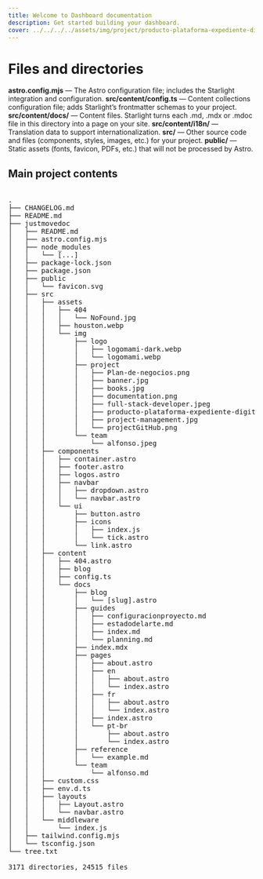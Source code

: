 ```yaml
---
title: Welcome to Dashboard documentation
description: Get started building your dashboard.
cover: ../../../../assets/img/project/producto-plataforma-expediente-digitalizado.png
---
```


# Files and directories
**astro.config.mjs** — The Astro configuration file; includes the Starlight integration and configuration.
**src/content/config.ts** — Content collections configuration file; adds Starlight’s frontmatter schemas to your project.
**src/content/docs/** — Content files. Starlight turns each .md, .mdx or .mdoc file in this directory into a page on your site.
**src/content/i18n/** — Translation data to support internationalization.
**src/** — Other source code and files (components, styles, images, etc.) for your project.
**public/** — Static assets (fonts, favicon, PDFs, etc.) that will not be processed by Astro.

## Main project contents
<pre>

.
├── CHANGELOG.md
├── README.md
├── justmovedoc
│   ├── README.md
│   ├── astro.config.mjs
│   ├── node_modules
│   │   └── [...]
│   ├── package-lock.json
│   ├── package.json
│   ├── public
│   │   └── favicon.svg
│   ├── src
│   │   ├── assets
│   │   │   ├── 404
│   │   │   │   └── NoFound.jpg
│   │   │   ├── houston.webp
│   │   │   └── img
│   │   │       ├── logo
│   │   │       │   ├── logomami-dark.webp
│   │   │       │   └── logomami.webp
│   │   │       ├── project
│   │   │       │   ├── Plan-de-negocios.png
│   │   │       │   ├── banner.jpg
│   │   │       │   ├── books.jpg
│   │   │       │   ├── documentation.png
│   │   │       │   ├── full-stack-developer.jpeg
│   │   │       │   ├── producto-plataforma-expediente-digitalizado.png
│   │   │       │   ├── project-management.jpg
│   │   │       │   └── projectGitHub.png
│   │   │       └── team
│   │   │           └── alfonso.jpeg
│   │   ├── components
│   │   │   ├── container.astro
│   │   │   ├── footer.astro
│   │   │   ├── logos.astro
│   │   │   ├── navbar
│   │   │   │   ├── dropdown.astro
│   │   │   │   └── navbar.astro
│   │   │   └── ui
│   │   │       ├── button.astro
│   │   │       ├── icons
│   │   │       │   ├── index.js
│   │   │       │   └── tick.astro
│   │   │       └── link.astro
│   │   ├── content
│   │   │   ├── 404.astro
│   │   │   ├── blog
│   │   │   ├── config.ts
│   │   │   └── docs
│   │   │       ├── blog
│   │   │       │   └── [slug].astro
│   │   │       ├── guides
│   │   │       │   ├── configuracionproyecto.md
│   │   │       │   ├── estadodelarte.md
│   │   │       │   ├── index.md
│   │   │       │   └── planning.md
│   │   │       ├── index.mdx
│   │   │       ├── pages
│   │   │       │   ├── about.astro
│   │   │       │   ├── en
│   │   │       │   │   ├── about.astro
│   │   │       │   │   └── index.astro
│   │   │       │   ├── fr
│   │   │       │   │   ├── about.astro
│   │   │       │   │   └── index.astro
│   │   │       │   ├── index.astro
│   │   │       │   └── pt-br
│   │   │       │       ├── about.astro
│   │   │       │       └── index.astro
│   │   │       ├── reference
│   │   │       │   └── example.md
│   │   │       └── team
│   │   │           └── alfonso.md
│   │   ├── custom.css
│   │   ├── env.d.ts
│   │   ├── layouts
│   │   │   ├── Layout.astro
│   │   │   └── navbar.astro
│   │   └── middleware
│   │       └── index.js
│   ├── tailwind.config.mjs
│   └── tsconfig.json
└── tree.txt

3171 directories, 24515 files
</pre>